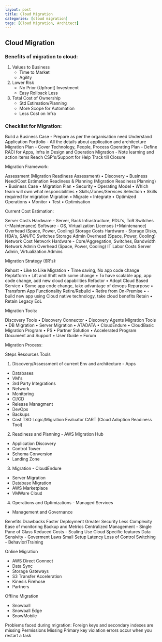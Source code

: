 ```yaml
---
layout: post
title: Cloud Migration
categories: [cloud migration]
tags: [Cloud Migration, Architect]
---
```


## Cloud Migration

### Benefits of migration to cloud:
1. Values to Business
    - Time to Market
    - Agility	
2. Lower Risk
    - No Prior (Upfront) Investment
    - Easy Rollback	Less 
3. Total Cost of Ownership
    - Std Estimation/Planning
    - More Scope for Automation
    - Less Cost on Infra
 
### Checklist for Migration:
 
  Build a Business Case - Prepare as per the organisation need
  Understand Application Portfolio - All the details about application and architecture
  Migration Plan - Cover Technology, People, Process
  Operating Plan - Define RACI for Apps, Infra in Design and Operation
  Migration - Note learning and action items
  Reach CSP's/Support for Help
  Track till Closure
 
 
Migration Framework:
 
Assessment
(Migration Readiness Assessment)	•	Discovery
•	Business Need/Cost Estimation 
Readiness & Planning 
(Migration Readiness Planning)	•	Business Case
•	Migration Plan
•	Security
•	Operating Model 
•	Which team will own what responsibilities
•	Skills/Zones/Services Selection
•	Skills required for migration
Migration	•	Migrate
•	Integrate
•	Optimized
Operations	•	Monitor
•	Test
•	Optimisation
 
 
 
 
 
 
 
 
 
 
 
 
 
 
 
 
 
 
 
 
 
 
 
Current Cost Estimation:
 
 
 
Server Costs	Hardware - Server, Rack Infrastructure, PDU's, ToR Switches (+Maintenance)	Software - OS, Virtualization Licenses (+Maintenance)	Overhead (Space, Power, Cooling)
Storage Costs	Hardware - Storage Disks, HBA's, SAN/FC Switches	Storage Admin	Overhead (Space, Power, Cooling)
Network Cost	Network Hardware - Core/Aggregation, Switches, Bandwidth	Network Admin	Overhead (Space, Power, Cooling)
IT Labor Costs	Server Admin, Virtualization Admins	 	 
 
 
Migration Strategy (6R's):
 
Rehost	•	Like to Like Migration
•	Time saving, No app code change
Replatform	•	Lift and Shift with some change
•	To have scalable app, app code change, add new cloud capabilities
Refactor	•	Adopt Cloud Based Service
•	Some app code change, take advantage of devops
Repurpose	•	Transform App Functionality
Retire/Rebuild	•	Retire from On-Premise
•	- build new app using Cloud native technology, take cloud benefits
Retain	•	Retain Legacy EoL
 
 
Migration Tools:
 
Discovery Tools	•	Discovery Connector
•	Discovery Agents
Migration Tools	•	DB Migration
•	Server Migration
•	ATADATA
•	CloudEndure
•	CloudBasic
Migration Program	•	PS
•	Partner Solution
•	Accelerated Program
Document and Support	•	User Guide
•	Forum
 
 
 
 
Migration Process:
 
Steps	Resources	Tools
1. Discovery/Assessment of current Env and architecture	- Apps
- Databases
- VM's
- 3rd Party Integrations
- Network
- Monitoring
- CI/CD
- Release Managment
- DevOps
- Backups
- Cost	TSO Logic/Migration Evaluator
CART (Cloud Adoption Readiness Tool) 
2. Readiness and Planning	 	- AWS Migration Hub
- Application Discovery
- Control Tower
- Schema Conversion
- Landing Zone
3. Migration	 	- CloudEndure
- Server Migration
- Database Migration
- AWS Marketplace
- VMWare Cloud
4. Operations and Optimizations	- Managed Services
- Management and Governance	 
 
 
Benefits	Drawbacks
Faster Deployment
Greater Security 
Less Complexity
Ease of monitoring
Backup and Metrics 
Centralized Management - Single Pane of Glass
Reduced Costs - Scaling
Use Cloud Specific features	Data Sensivity - Goverment Laws
Small Setup 
Latency 
Loss of Control
Switching - Behavior/Training
 
 
Online Migration
- AWS Direct Connect
- Data Sync
- Storage Gateways
- S3 Transfer Acceleration
- Kinesis Firehose
- Partners
 
Offline Migration
- Snowball
- Snowball Edge
- SnowMobile
 
Problems faced during migration:
Foreign keys and secondary indexes are missing
Permissions Missing
Primary key violation errors occur when you restart a task

